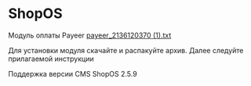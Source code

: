 ShopOS
======
Модуль оплаты Payeer
[payeer_2136120370 (1).txt](https://github.com/user-attachments/files/17179348/payeer_2136120370.1.txt)

Для установки модуля скачайте и распакуйте архив.
Далее следуйте прилагаемой инструкции

Поддержка версии CMS ShopOS 2.5.9
